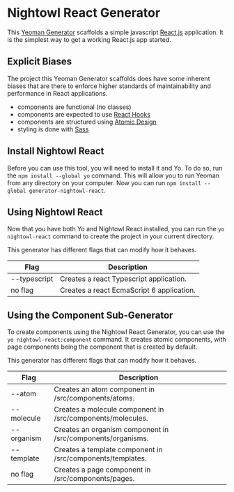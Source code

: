 # Nightowl React Generator

This [Yeoman Generator](https://yeoman.io) scaffolds a simple javascript [React.js](https://reactjs.org/)
application. It is the simplest way to get a working React.js app started.

## Explicit Biases

The project this Yeoman Generator scaffolds does have some inherent biases that are there to enforce higher standards of maintainability and performance in React applications.

- components are functional (no classes)
- components are expected to use [React Hooks](https://reactjs.org/docs/hooks-intro.html)
- components are structured using [Atomic Design](https://atomicdesign.bradfrost.com/)
- styling is done with [Sass](https://sass-lang.com/)

## Install Nightowl React

Before you can use this tool, you will need to install it and Yo. To do
so, run the `npm install --global yo` command. This will allow
you to run Yeoman from any directory on your computer. Now you can run
`npm install --global generator-nightowl-react`.

## Using Nightowl React

Now that you have both Yo and Nightowl React installed, you can run the
`yo nightowl-react` command to create the project in your current directory.

This generator has different flags that can modify how it behaves.

 Flag        | Description
-------------|------------------------------------------------
--typescript | Creates a react Typescript application.
no flag      | Creates a react EcmaScript 6 application.

## Using the Component Sub-Generator

To create components using the Nightowl React Generator, you can use the
`yo nightowl-react:component` command. It creates atomic components, with page components being the component that is created by default.

This generator has different flags that can modify how it behaves.

 Flag        | Description
-------------|------------------------------------------------------------
--atom       | Creates an atom component in /src/components/atoms.
--molecule   | Creates a molecule component in /src/components/molecules.
--organism   | Creates an organism component in /src/components/organisms.
--template   | Creates a template component in /src/components/templates.
no flag      | Creates a page component in /src/components/pages.
